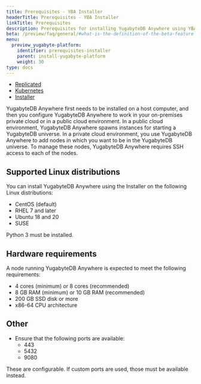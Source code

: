 ```yaml
---
title: Prerequisites - YBA Installer
headerTitle: Prerequisites - YBA Installer
linkTitle: Prerequisites
description: Prerequisites for installing YugabyteDB Anywhere using YBA Installer
beta: /preview/faq/general/#what-is-the-definition-of-the-beta-feature-tag
menu:
  preview_yugabyte-platform:
    identifier: prerequisites-installer
    parent: install-yugabyte-platform
    weight: 30
type: docs
---
```


<ul class="nav nav-tabs-alt nav-tabs-yb">

  <li>
    <a href="../default/" class="nav-link">
      <i class="fa-solid fa-cloud"></i>Replicated</a>
  </li>

  <li>
    <a href="../kubernetes/" class="nav-link">
      <i class="fa-regular fa-dharmachakra" aria-hidden="true"></i>Kubernetes</a>
  </li>

  <li>
    <a href="../installer/" class="nav-link active">
      <i class="fa-solid fa-building" aria-hidden="true"></i>Installer</a>
  </li>

</ul>

YugabyteDB Anywhere first needs to be installed on a host computer, and then you configure YugabyteDB Anywhere to work in your on-premises private cloud or in a public cloud environment. In a public cloud environment, YugabyteDB Anywhere spawns instances for starting a YugabyteDB universe. In a private cloud environment, you use YugabyteDB Anywhere to add nodes in which you want to be in the YugabyteDB universe. To manage these nodes, YugabyteDB Anywhere requires SSH access to each of the nodes.

## Supported Linux distributions

You can install YugabyteDB Anywhere using the Installer on the following Linux distributions:

- CentOS (default)
- RHEL 7 and later
- Ubuntu 18 and 20
- SUSE

Python 3 must be installed.

## Hardware requirements

A node running YugabyteDB Anywhere is expected to meet the following requirements:

- 4 cores (minimum) or 8 cores (recommended)
- 8 GB RAM (minimum) or 10 GB RAM (recommended)
- 200 GB SSD disk or more
- x86-64 CPU architecture

## Other

- Ensure that the following ports are available:
  - 443
  - 5432
  - 9080

These are configurable. If custom ports are used, those must be available instead.
